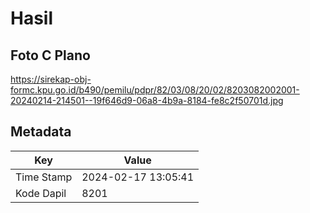 # Hasil

## Foto C Plano

https://sirekap-obj-formc.kpu.go.id/b490/pemilu/pdpr/82/03/08/20/02/8203082002001-20240214-214501--19f646d9-06a8-4b9a-8184-fe8c2f50701d.jpg


## Metadata

| Key        | Value               |
| ---------- | ------------------- |
| Time Stamp | 2024-02-17 13:05:41 |
| Kode Dapil | 8201                |



